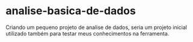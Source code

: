 # analise-basica-de-dados
Criando um pequeno projeto de analise de dados, seria um projeto inicial utilizado também para testar meus conhecimentos na ferramenta.
